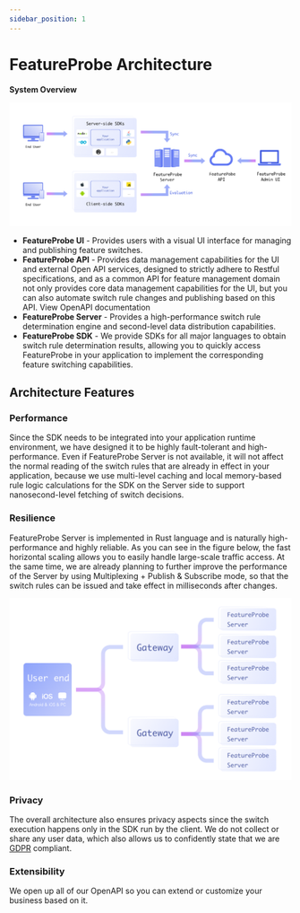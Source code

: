 ```yaml
---
sidebar_position: 1
---
```


# FeatureProbe  Architecture

**System Overview**

![featureprobe architecture](../../pictures/structure.png)

* **FeatureProbe UI** - Provides users with a visual UI interface for managing and publishing feature switches.
* **FeatureProbe API** - Provides data management capabilities for the UI and external Open API services, designed to strictly adhere to Restful specifications, and as a common API for feature management domain not only provides core data management capabilities for the UI, but you can also automate switch rule changes and publishing based on this API. View OpenAPI documentation
* **FeatureProbe Server** - Provides a high-performance switch rule determination engine and second-level data distribution capabilities.
* **FeatureProbe SDK** - We provide SDKs for all major languages to obtain switch rule determination results, allowing you to quickly access FeatureProbe in your application to implement the corresponding feature switching capabilities.



## Architecture Features

### Performance

Since the SDK needs to be integrated into your application runtime environment, we have designed it to be highly fault-tolerant and high-performance. Even if FeatureProbe Server is not available, it will not affect the normal reading of the switch rules that are already in effect in your application, because we use multi-level caching and local memory-based rule logic calculations for the SDK on the Server side to support nanosecond-level fetching of switch decisions.



### Resilience

FeatureProbe Server is implemented in Rust language and is naturally high-performance and highly reliable. As you can see in the figure below, the fast horizontal scaling allows you to easily handle large-scale traffic access. At the same time, we are already planning to further improve the performance of the Server by using Multiplexing + Publish & Subscribe mode, so that the switch rules can be issued and take effect in milliseconds after changes.

![featureprobe server](../../pictures/feature-probe-server.png)

### Privacy

The overall architecture also ensures privacy aspects since the switch execution happens only in the SDK run by the client. We do not collect or share any user data, which also allows us to confidently state that we are  [GDPR](https://gdpr-info.eu/) compliant.



### Extensibility

We open up all of our OpenAPI so you can extend or customize your business based on it.
